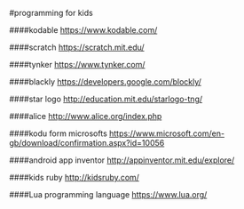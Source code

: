 #programming for kids


####kodable
https://www.kodable.com/

####scratch
https://scratch.mit.edu/

####tynker
https://www.tynker.com/

####blackly
https://developers.google.com/blockly/

####star logo
http://education.mit.edu/starlogo-tng/

####alice
http://www.alice.org/index.php

####kodu form microsofts
https://www.microsoft.com/en-gb/download/confirmation.aspx?id=10056

####android app inventor
http://appinventor.mit.edu/explore/


####kids ruby
http://kidsruby.com/


####Lua programming language
https://www.lua.org/
